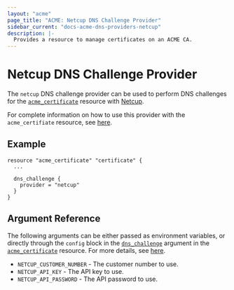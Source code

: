 ```yaml
---
layout: "acme"
page_title: "ACME: Netcup DNS Challenge Provider"
sidebar_current: "docs-acme-dns-providers-netcup"
description: |-
  Provides a resource to manage certificates on an ACME CA.
---
```


# Netcup DNS Challenge Provider

The `netcup` DNS challenge provider can be used to perform DNS challenges for
the [`acme_certificate`][resource-acme-certificate] resource with
[Netcup][provider-service-page].

[resource-acme-certificate]: /docs/providers/acme/r/certificate.html
[provider-service-page]: https://www.netcup.eu

For complete information on how to use this provider with the `acme_certifiate`
resource, see [here][resource-acme-certificate-dns-challenges].

[resource-acme-certificate-dns-challenges]: /docs/providers/acme/r/certificate.html#using-dns-challenges

## Example

```hcl
resource "acme_certificate" "certificate" {
  ...

  dns_challenge {
    provider = "netcup"
  }
}
```

## Argument Reference

The following arguments can be either passed as environment variables, or
directly through the `config` block in the
[`dns_challenge`][resource-acme-certificate-dns-challenge-arg] argument in the
[`acme_certificate`][resource-acme-certificate] resource. For more details, see
[here][resource-acme-certificate-dns-challenges].

[resource-acme-certificate-dns-challenge-arg]: /docs/providers/acme/r/certificate.html#dns_challenge

* `NETCUP_CUSTOMER_NUMBER` - The customer number to use.
* `NETCUP_API_KEY` - The API key to use.
* `NETCUP_API_PASSWORD` - The API password to use.
